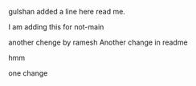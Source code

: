 gulshan added a line here read me.

I am adding this for not-main

another chenge by ramesh
Another change in readme

hmm


one change

